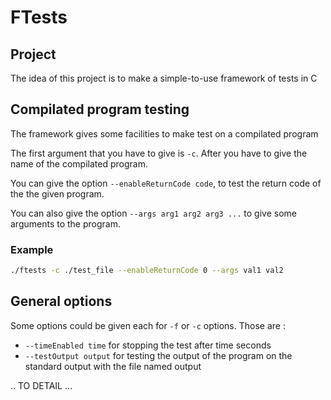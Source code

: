 # FTests

## Project

The idea of this project is to make a simple-to-use framework of tests in C

## Compilated program testing

The framework gives some facilities to make test on a compilated program

The first argument that you have to give is ```-c```. After you have to give the name of the compilated program.

You can give the option ```--enableReturnCode code```, to test the return code of the the given program.

You can also give the option ```--args arg1 arg2 arg3 ...``` to give some arguments to the program.

### Example

```bash
./ftests -c ./test_file --enableReturnCode 0 --args val1 val2
```

## General options

Some options could be given each for ```-f``` or ```-c``` options. Those are :

- ```--timeEnabled time``` for stopping the test after time seconds
- ```--testOutput output``` for testing the output of the program on the standard output with the file named output

.. TO DETAIL ...
